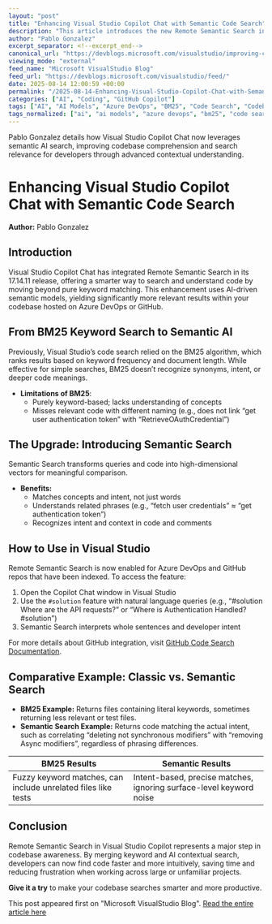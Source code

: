 ```yaml
---
layout: "post"
title: "Enhancing Visual Studio Copilot Chat with Semantic Code Search"
description: "This article introduces the new Remote Semantic Search integration in Visual Studio Copilot Chat, included in release 17.14.11. It explains the transition from BM25 keyword-based search to semantic search powered by advanced AI models, enabling smarter, context-aware code discovery across Azure DevOps and GitHub repositories. Examples highlight improved accuracy and developer productivity."
author: "Pablo Gonzalez"
excerpt_separator: <!--excerpt_end-->
canonical_url: "https://devblogs.microsoft.com/visualstudio/improving-codebase-awareness-in-visual-studio-chat/"
viewing_mode: "external"
feed_name: "Microsoft VisualStudio Blog"
feed_url: "https://devblogs.microsoft.com/visualstudio/feed/"
date: 2025-08-14 12:00:59 +00:00
permalink: "/2025-08-14-Enhancing-Visual-Studio-Copilot-Chat-with-Semantic-Code-Search.html"
categories: ["AI", "Coding", "GitHub Copilot"]
tags: ["AI", "AI Models", "Azure DevOps", "BM25", "Code Search", "Codebase Awareness", "Coding", "Contextual Search", "Copilot Chat", "Developer Productivity", "GitHub Copilot", "GitHub Copilot Chat", "GitHub Integration", "Microsoft", "News", "Release 17.14.11", "Remote Semantic Search", "Semantic Search", "Vector Embeddings", "VS"]
tags_normalized: ["ai", "ai models", "azure devops", "bm25", "code search", "codebase awareness", "coding", "contextual search", "copilot chat", "developer productivity", "github copilot", "github copilot chat", "github integration", "microsoft", "news", "release 17dot14dot11", "remote semantic search", "semantic search", "vector embeddings", "vs"]
---
```


Pablo Gonzalez details how Visual Studio Copilot Chat now leverages semantic AI search, improving codebase comprehension and search relevance for developers through advanced contextual understanding.<!--excerpt_end-->

# Enhancing Visual Studio Copilot Chat with Semantic Code Search

**Author:** Pablo Gonzalez

## Introduction

Visual Studio Copilot Chat has integrated Remote Semantic Search in its 17.14.11 release, offering a smarter way to search and understand code by moving beyond pure keyword matching. This enhancement uses AI-driven semantic models, yielding significantly more relevant results within your codebase hosted on Azure DevOps or GitHub.

## From BM25 Keyword Search to Semantic AI

Previously, Visual Studio’s code search relied on the BM25 algorithm, which ranks results based on keyword frequency and document length. While effective for simple searches, BM25 doesn’t recognize synonyms, intent, or deeper code meanings.

- **Limitations of BM25**:
  - Purely keyword-based; lacks understanding of concepts
  - Misses relevant code with different naming (e.g., does not link “get user authentication token” with “RetrieveOAuthCredential”)

## The Upgrade: Introducing Semantic Search

Semantic Search transforms queries and code into high-dimensional vectors for meaningful comparison.

- **Benefits:**
  - Matches concepts and intent, not just words
  - Understands related phrases (e.g., “fetch user credentials” ≈ “get authentication token”)
  - Recognizes intent and context in code and comments

## How to Use in Visual Studio

Remote Semantic Search is now enabled for Azure DevOps and GitHub repos that have been indexed. To access the feature:

1. Open the Copilot Chat window in Visual Studio
2. Use the `#solution` feature with natural language queries (e.g., “#solution Where are the API requests?” or “Where is Authentication Handled? #solution”)
3. Semantic Search interprets whole sentences and developer intent

For more details about GitHub integration, visit [GitHub Code Search Documentation](https://docs.github.com/en/search-github/github-code-search/about-github-code-search).

## Comparative Example: Classic vs. Semantic Search

- **BM25 Example:** Returns files containing literal keywords, sometimes returning less relevant or test files.
- **Semantic Search Example:** Returns code matching the actual intent, such as correlating “deleting not synchronous modifiers” with “removing Async modifiers”, regardless of phrasing differences.

| BM25 Results | Semantic Results |
|--------------|-----------------|
| Fuzzy keyword matches, can include unrelated files like tests | Intent-based, precise matches, ignoring surface-level keyword noise |

## Conclusion

Remote Semantic Search in Visual Studio Copilot represents a major step in codebase awareness. By merging keyword and AI contextual search, developers can now find code faster and more intuitively, saving time and reducing frustration when working across large or unfamiliar projects.

**Give it a try** to make your codebase searches smarter and more productive.

This post appeared first on "Microsoft VisualStudio Blog". [Read the entire article here](https://devblogs.microsoft.com/visualstudio/improving-codebase-awareness-in-visual-studio-chat/)

